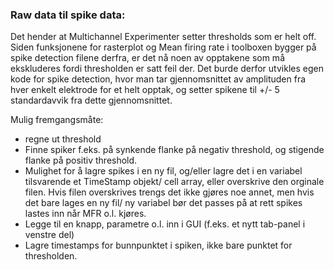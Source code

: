 ### Raw data til spike data: 
Det hender at Multichannel Experimenter setter thresholds som er helt off. Siden funksjonene for rasterplot og Mean firing rate i toolboxen bygger på spike detection filene derfra, er det nå noen av opptakene som må ekskluderes fordi thresholden er satt feil der. 
Det burde derfor utvikles egen kode for spike detection, hvor man tar gjennomsnittet av amplituden fra hver enkelt elektrode for et helt opptak, og setter spikene til +/- 5 standardavvik fra dette gjennomsnittet.

Mulig fremgangsmåte:
* regne ut threshold
* Finne spiker f.eks. på synkende flanke på negativ threshold, og stigende flanke på positiv threshold.
* Mulighet for å lagre spikes i en ny fil, og/eller lagre det i en variabel tilsvarende et TimeStamp objekt/ cell array, eller overskrive den orginale filen. Hvis filen overskrives trengs det ikke gjøres noe annet, men hvis det bare lages en ny fil/ ny variabel bør det passes på at rett spikes lastes inn når MFR o.l. kjøres. 
* Legge til en knapp, parametre o.l. inn i GUI (f.eks. et nytt tab-panel i venstre del)
* Lagre timestamps for bunnpunktet i spiken, ikke bare punktet for thresholden.
